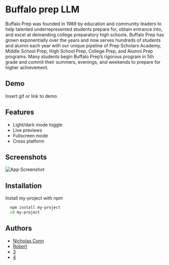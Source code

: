 
# Buffalo prep LLM

Buffalo Prep was founded in 1989 by education and community leaders to help talented underrepresented students prepare for, obtain entrance into, and excel at demanding college preparatory high schools. Buffalo Prep has grown exponentially over the years and now serves hundreds of students and alumni each year with our unique pipeline of Prep Scholars Academy, Middle School Prep, High School Prep, College Prep, and Alumni Prep programs. Many students begin Buffalo Prep’s rigorous program in 5th grade and commit their summers, evenings, and weekends to prepare for higher achievement.


## Demo

Insert gif or link to demo


## Features

- Light/dark mode toggle
- Live previews
- Fullscreen mode
- Cross platform


## Screenshots

![App Screenshot](https://via.placeholder.com/468x300?text=App+Screenshot+Here)


## Installation

Install my-project with npm

```bash
  npm install my-project
  cd my-project
```
    
## Authors

- [Nicholas Conn](https://www.github.com/NC1107)
- [Robert](https://github.com/bob122001/)
- [3](https://www.github.com/)
- [4](https://www.github.com/)


